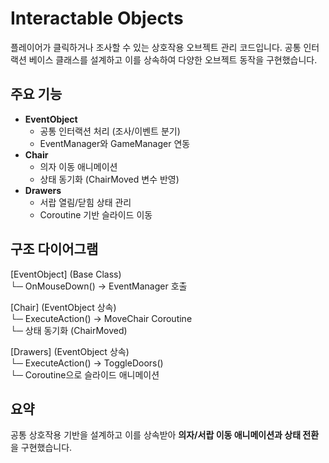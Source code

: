 # Interactable Objects

플레이어가 클릭하거나 조사할 수 있는 상호작용 오브젝트 관리 코드입니다.
공통 인터랙션 베이스 클래스를 설계하고 이를 상속하여 다양한 오브젝트 동작을 구현했습니다.

## 주요 기능
- **EventObject**
  - 공통 인터랙션 처리 (조사/이벤트 분기)
  - EventManager와 GameManager 연동
- **Chair**
  - 의자 이동 애니메이션
  - 상태 동기화 (ChairMoved 변수 반영)
- **Drawers**
  - 서랍 열림/닫힘 상태 관리
  - Coroutine 기반 슬라이드 이동

## 구조 다이어그램
[EventObject] (Base Class)  
└─ OnMouseDown() → EventManager 호출

[Chair] (EventObject 상속)  
└─ ExecuteAction() → MoveChair Coroutine  
└─ 상태 동기화 (ChairMoved)

[Drawers] (EventObject 상속)  
└─ ExecuteAction() → ToggleDoors()  
└─ Coroutine으로 슬라이드 애니메이션

## 요약
공통 상호작용 기반을 설계하고 이를 상속받아 **의자/서랍 이동 애니메이션과 상태 전환**을 구현했습니다.
